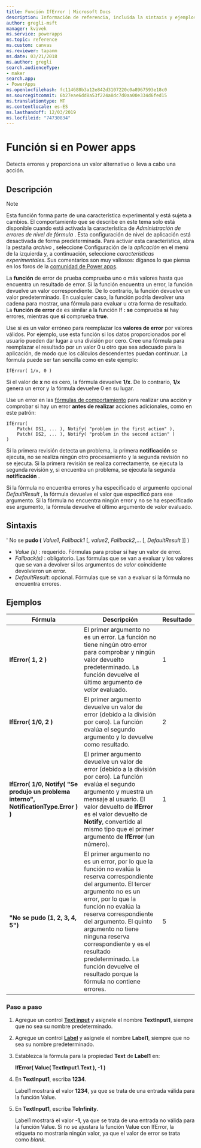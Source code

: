```yaml
---
title: Función IfError | Microsoft Docs
description: Información de referencia, incluida la sintaxis y ejemplos, para la función de un solo Inicio en Power apps
author: gregli-msft
manager: kvivek
ms.service: powerapps
ms.topic: reference
ms.custom: canvas
ms.reviewer: tapanm
ms.date: 03/21/2018
ms.author: gregli
search.audienceType:
- maker
search.app:
- PowerApps
ms.openlocfilehash: fc114688b3a12e842d3107220c0a8967593e18c0
ms.sourcegitcommit: 6b27eae6dd8a53f224a8dc7d0aa00e334d6fed15
ms.translationtype: MT
ms.contentlocale: es-ES
ms.lasthandoff: 12/03/2019
ms.locfileid: "74730834"
---
```

# <a name="iferror-function-in-power-apps"></a>Función si en Power apps

Detecta errores y proporciona un valor alternativo o lleva a cabo una acción.

## <a name="description"></a>Descripción

> [!NOTE]
> Esta función forma parte de una característica experimental y está sujeta a cambios. El comportamiento que se describe en este tema solo está disponible cuando está activada la característica de *Administración de errores de nivel de fórmula* . Esta configuración de nivel de aplicación está desactivada de forma predeterminada. Para activar esta característica, abra la pestaña *archivo* , seleccione Configuración de la *aplicación* en el menú de la izquierda y, a continuación, seleccione *características experimentales*. Sus comentarios son muy valiosos: díganos lo que piensa en los foros de la [comunidad de Power apps](https://powerusers.microsoft.com/t5/Expressions-and-Formulas/bd-p/How-To).

La **función** de error de prueba comprueba uno o más valores hasta que encuentra un resultado de error. Si la función encuentra un error, la función devuelve un valor correspondiente. De lo contrario, la función devuelve un valor predeterminado. En cualquier caso, la función podría devolver una cadena para mostrar, una fórmula para evaluar u otra forma de resultado. La **función de error** de es similar a la función If **: se** comprueba **si** hay errores, mientras que **si** comprueba **true**.

Use si es un valor erróneo para reemplazar los **valores de error** por valores válidos. Por ejemplo, use esta función si los datos proporcionados por el usuario pueden dar lugar a una división por cero. Cree una fórmula para reemplazar el resultado por un valor 0 u otro que sea adecuado para la aplicación, de modo que los cálculos descendentes puedan continuar. La fórmula puede ser tan sencilla como en este ejemplo:

```powerapps-dot
IfError( 1/x, 0 )
```

Si el valor de **x** no es cero, la fórmula devuelve **1/x**. De lo contrario, **1/x** genera un error y la fórmula devuelve 0 en su lugar.

Use un error en las [fórmulas de comportamiento](../working-with-formulas-in-depth.md) para realizar una acción y comprobar si hay un error **antes de realizar** acciones adicionales, como en este patrón:

```powerapps-dot
IfError(
    Patch( DS1, ... ), Notify( "problem in the first action" ),
    Patch( DS2, ... ), Notify( "problem in the second action" )
)
```

Si la primera revisión detecta un problema, la primera **notificación** se ejecuta, no se realiza ningún otro procesamiento y la segunda revisión no se ejecuta. Si la primera revisión se realiza correctamente, se ejecuta la segunda revisión y, si encuentra un problema, se ejecuta la segunda **notificación** .

Si la fórmula no encuentra errores y ha especificado el argumento opcional *DefaultResult* , la fórmula devuelve el valor que especificó para ese argumento. Si la fórmula no encuentra ningún error y no se ha especificado ese argumento, la fórmula devuelve el último argumento de *valor* evaluado.

## <a name="syntax"></a>Sintaxis

' No se **pudo (** *Value1*, *Fallback1* [, *value2*, *Fallback2*,... [, *DefaultResult* ]] )

* *Value (s)* : requerido. Fórmulas para probar si hay un valor de error.
* *Fallback(s)* : obligatorio. Las fórmulas que se van a evaluar y los valores que se van a devolver si los argumentos de *valor* coincidente devolvieron un error.
* *DefaultResult*: opcional.  Fórmulas que se van a evaluar si la fórmula no encuentra errores.

## <a name="examples"></a>Ejemplos

| Fórmula | Descripción | Resultado |
| --- | --- | --- |
| **IfError( 1, 2 )** |El primer argumento no es un error. La función no tiene ningún otro error para comprobar y ningún valor devuelto predeterminado. La función devuelve el último argumento de *valor* evaluado.   | 1 |
| **IfError( 1/0, 2 )** | El primer argumento devuelve un valor de error (debido a la división por cero). La función evalúa el segundo argumento y lo devuelve como resultado. | 2 |
| **IfError( 1/0, Notify( "Se produjo un problema interno", NotificationType.Error ) )** | El primer argumento devuelve un valor de error (debido a la división por cero). La función evalúa el segundo argumento y muestra un mensaje al usuario. El valor devuelto de **IfError** es el valor devuelto de **Notify**, convertido al mismo tipo que el primer argumento de **IfError** (un número). | 1 |
| **"No se pudo (1, 2, 3, 4, 5")** | El primer argumento no es un error, por lo que la función no evalúa la reserva correspondiente del argumento. El tercer argumento no es un error, por lo que la función no evalúa la reserva correspondiente del argumento. El quinto argumento no tiene ninguna reserva correspondiente y es el resultado predeterminado. La función devuelve el resultado porque la fórmula no contiene errores. | 5 |

### <a name="step-by-step"></a>Paso a paso

1. Agregue un control **[Text input](../controls/control-text-input.md)** y asígnele el nombre **TextInput1**, siempre que no sea su nombre predeterminado.

2. Agregue un control **[Label](../controls/control-text-box.md)** y asígnele el nombre **Label1**, siempre que no sea su nombre predeterminado.

3. Establezca la fórmula para la propiedad **Text** de **Label1** en:

    **IfError( Value( TextInput1.Text ), -1 )**

4. En **TextInput1**, escriba **1234**.  

    Label1 mostrará el valor **1234**, ya que se trata de una entrada válida para la función Value.

5. En **TextInput1**, escriba **ToInfinity**.

    Label1 mostrará el valor **-1**, ya que se trata de una entrada no válida para la función Value.  Si no se ajustara la función Value con IfError, la etiqueta no mostraría ningún valor, ya que el valor de error se trata como *blank*. 

